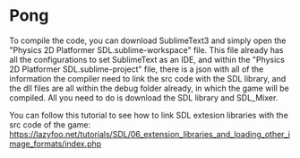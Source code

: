 # Pong
To compile the code, you can download SublimeText3 and simply open the "Physics 2D Platformer SDL.sublime-workspace" file.
This file already has all the configurations to set SublimeText as an IDE, and within the "Physics 2D Platformer SDL.sublime-project" 
file, there is a json with all of the information the compiler need to link the src code with the SDL library, and the dll files are all within the debug folder already, in which the game will be compiled. All you need to do is download the SDL library and SDL_Mixer.

You can follow this tutorial to see how to link SDL extesion libraries with the src code of the game: https://lazyfoo.net/tutorials/SDL/06_extension_libraries_and_loading_other_image_formats/index.php
